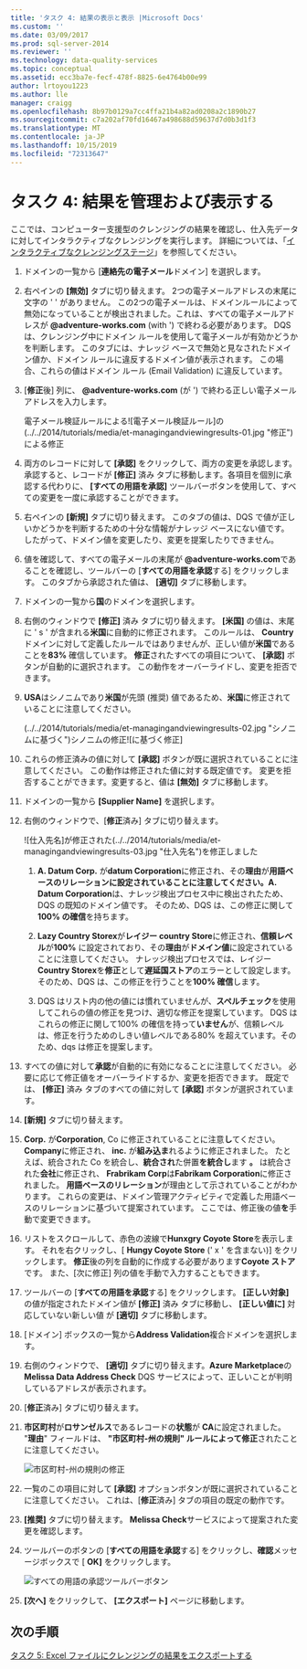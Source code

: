 ```yaml
---
title: 'タスク 4: 結果の表示と表示 |Microsoft Docs'
ms.custom: ''
ms.date: 03/09/2017
ms.prod: sql-server-2014
ms.reviewer: ''
ms.technology: data-quality-services
ms.topic: conceptual
ms.assetid: ecc3ba7e-fecf-478f-8825-6e4764b00e99
author: lrtoyou1223
ms.author: lle
manager: craigg
ms.openlocfilehash: 8b97b0129a7cc4ffa21b4a82ad0208a2c1890b27
ms.sourcegitcommit: c7a202af70fd16467a498688d59637d7d0b3d1f3
ms.translationtype: MT
ms.contentlocale: ja-JP
ms.lasthandoff: 10/15/2019
ms.locfileid: "72313647"
---
```

# <a name="task-4-manaing-and-viewing-results"></a>タスク 4: 結果を管理および表示する
  ここでは、コンピューター支援型のクレンジングの結果を確認し、仕入先データに対してインタラクティブなクレンジングを実行します。 詳細については、「[インタラクティブなクレンジングステージ](https://msdn.microsoft.com/library/hh213061.aspx#Interactive)」を参照してください。  
  
1.  ドメインの一覧から [**連絡先の電子メール**ドメイン] を選択します。  
  
2.  右ペインの **[無効]** タブに切り替えます。 2つの電子メールアドレスの末尾に文字の ' ' がありません。 この2つの電子メールは、ドメインルールによって無効になっていることが検出されました。これは、すべての電子メールアドレスが **\@adventure-works.com** (with ') で終わる必要があります。 DQS は、クレンジング中にドメイン ルールを使用して電子メールが有効かどうかを判断します。 このタブには、ナレッジ ベースで無効と見なされたドメイン値か、ドメイン ルールに違反するドメイン値が表示されます。 この場合、これらの値はドメイン ルール (Email Validation) に違反しています。  
  
3.  [**修正**後] 列に、 **\@adventure-works.com** (が ') で終わる正しい電子メールアドレスを入力します。  
  
     電子メール検証ルールによる![電子メール検証ルール]の(../../2014/tutorials/media/et-managingandviewingresults-01.jpg "修正")による修正  
  
4.  両方のレコードに対して **[承認]** をクリックして、両方の変更を承認します。 承認すると、レコードが **[修正]** 済み タブに移動します。各項目を個別に承認する代わりに、 **[すべての用語を承認]** ツールバーボタンを使用して、すべての変更を一度に承認することができます。  
  
5.  右ペインの **[新規]** タブに切り替えます。 このタブの値は、DQS で値が正しいかどうかを判断するための十分な情報がナレッジ ベースにない値です。 したがって、ドメイン値を変更したり、変更を提案したりできません。  
  
6.  値を確認して、すべての電子メールの末尾が **\@adventure-works.com**であることを確認し、ツールバーの [**すべての用語を承認**する] をクリックします。 このタブから承認された値は、 **[適切]** タブに移動します。  
  
7.  ドメインの一覧から**国**のドメインを選択します。  
  
8.  右側のウィンドウで **[修正]** 済み タブに切り替えます。 **[米国]** の値は、末尾に ' s ' が含まれる**米国**に自動的に修正されます。 このルールは、 **Country**ドメインに対して定義したルールではありませんが、正しい値が**米国**であることを**83%** 確信しています。 **修正**されたすべての項目について、 **[承認]** ボタンが自動的に選択されます。 この動作をオーバーライドし、変更を拒否できます。  
  
9. **USA**はシノニムであり**米国**が先頭 (推奨) 値であるため、**米国**に修正されていることに注意してください。  
  
     (../../2014/tutorials/media/et-managingandviewingresults-02.jpg "シノニムに基づく")シノニムの修正![に基づく修正]  
  
10. これらの修正済みの値に対して **[承認]** ボタンが既に選択されていることに注意してください。 この動作は修正された値に対する既定値です。 変更を拒否することができます。変更すると、値は **[無効]** タブに移動します。  
  
11. ドメインの一覧から **[Supplier Name]** を選択します。  
  
12. 右側のウィンドウで、[**修正**済み] タブに切り替えます。  
  
     ![仕入先名]が修正された(../../2014/tutorials/media/et-managingandviewingresults-03.jpg "仕入先名")を修正しました  
  
    1.  **A. Datum Corp.** が**datum Corporation**に修正され、その**理由**が**用語ベースのリレーションに設定されていることに注意してください。A. Datum Corporation**は、ナレッジ検出プロセス中に検出されたため、DQS の既知のドメイン値です。 そのため、DQS は、この修正に関して**100% の確信**を持ちます。  
  
    2.  **Lazy Country Storex**が**レイジー country Store**に修正され、**信頼レベル**が**100%** に設定されており、その**理由**が**ドメイン値**に設定されていることに注意してください。 ナレッジ検出プロセスでは、レイジー **Country Storex**を**修正**として**遅延国ストア**のエラーとして設定します。そのため、DQS は、この修正を行うことを**100% 確信**します。  
  
    3.  DQS はリスト内の他の値には慣れていませんが、**スペルチェック**を使用してこれらの値の修正を見つけ、適切な修正を提案しています。 DQS はこれらの修正に関して100% の確信を持って**いません**が、信頼レベルは、修正を行うためのしきい値レベルである80% を超えています。そのため、dqs は修正を提案します。  
  
13. すべての値に対して**承認**が自動的に有効になることに注意してください。 必要に応じて修正値をオーバーライドするか、変更を拒否できます。 既定では、 **[修正]** 済み タブのすべての値に対して **[承認]** ボタンが選択されています。  
  
14. **[新規]** タブに切り替えます。  
  
15. **Corp.** が**Corporation**, Co に修正されていることに注意**し**てください。 **Company**に修正され、 **inc.** が**組み込ま**れるように修正されました。 たとえば、統合された Co を統合し、**統合され**た併置**を統合し**ます **。** は統合された**会社**に修正され、 **Frabrikam Corp**は**Fabrikam Corporation**に修正されました。  **用語ベースのリレーション**が理由として示されていることがわかります。 これらの変更は、ドメイン管理アクティビティで定義した用語ベースのリレーションに基づいて提案されています。 ここでは、修正後の値**を**手動で変更できます。  
  
16. リストをスクロールして、赤色の波線で**Hunxgry Coyote Store**を表示します。 それを右クリックし、[ **Hungy Coyote Store** (' x ' を含まない)] をクリックします。 **修正**後の列を自動的に作成する必要があります**Coyote ストア**です。 また、[次に修正] 列の値を手動で入力することもできます。  
  
17. ツールバーの [**すべての用語を承認**する] をクリックします。 **[正しい対象]** の値が指定されたドメイン値が **[修正]** 済み タブに移動し、 **[正しい値に]** 対応していない新しい値 が **[適切]** タブに移動します。  
  
18. [ドメイン] ボックスの一覧から**Address Validation**複合ドメインを選択します。  
  
19. 右側のウィンドウで、 **[適切]** タブに切り替えます。**Azure Marketplace**の**Melissa Data Address Check** DQS サービスによって、正しいことが判明しているアドレスが表示されます。  
  
20. [**修正**済み] タブに切り替えます。  
  
21. **市区町村**が**ロサンゼルス**であるレコードの**状態**が  **CA**に設定されました。 "**理由**" フィールドは、 **"市区町村-州の規則" ルールによって修正**されたことに注意してください。  
  
     ![市区町村-州の規則の修正](../../2014/tutorials/media/et-managingandviewingresults-04.jpg "市区町村-状態の規則の修正")  
  
22. 一覧のこの項目に対して **[承認]** オプションボタンが既に選択されていることに注意してください。 これは、[**修正**済み] タブの項目の既定の動作です。  
  
23. **[推奨]** タブに切り替えます。 **Melissa Check**サービスによって提案された変更を確認します。  
  
24. ツールバーのボタンの [**すべての用語を承認**する] をクリックし、**確認**メッセージボックスで [ **OK]** をクリックします。  
  
     ![すべての用語の承認ツールバーボタン](../../2014/tutorials/media/et-managingandviewingresults-05.jpg "すべての用語の承認ツールバーボタン")  
  
25. **[次へ]** をクリックして、 **[エクスポート]** ページに移動します。  
  
## <a name="next-step"></a>次の手順  
 [タスク 5: Excel ファイルにクレンジングの結果をエクスポートする](../../2014/tutorials/task-5-exporting-cleansing-results-to-an-excel-file.md)  
  
  

